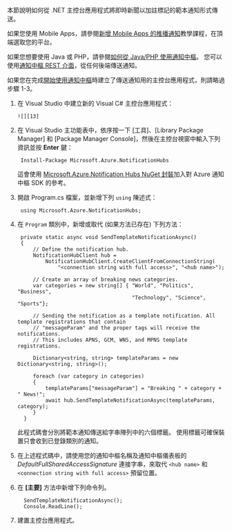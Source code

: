 
本節說明如何從 .NET 主控台應用程式將即時新聞以加註標記的範本通知形式傳送。

如果您使用 Mobile Apps，請參閱[新增 Mobile Apps 的推播通知]教學課程，在頂端選取您的平台。

如果您想要使用 Java 或 PHP，請參閱[如何從 Java/PHP 使用通知中樞]。 您可以使用[通知中樞 REST 介面]，從任何後端傳送通知。

如果您在完成[開始使用通知中樞]時建立了傳送通知用的主控台應用程式，則請略過步驟 1-3。

1. 在 Visual Studio 中建立新的 Visual C# 主控台應用程式：
   
       ![][13]
2. 在 Visual Studio 主功能表中，依序按一下 [工具]、[Library Package Manager] 和 [Package Manager Console]，然後在主控台視窗中輸入下列資訊並按 **Enter** 鍵：
   
        Install-Package Microsoft.Azure.NotificationHubs
   
    這會使用 [Microsoft.Azure.Notification Hubs NuGet 封裝]加入對 Azure 通知中樞 SDK 的參考。
3. 開啟 Program.cs 檔案，並新增下列 `using` 陳述式：
   
        using Microsoft.Azure.NotificationHubs;
4. 在 `Program` 類別中，新增或取代 (如果方法已存在) 下列方法：
   
        private static async void SendTemplateNotificationAsync()
        {
            // Define the notification hub.
            NotificationHubClient hub =
                NotificationHubClient.CreateClientFromConnectionString(
                    "<connection string with full access>", "<hub name>");
   
            // Create an array of breaking news categories.
            var categories = new string[] { "World", "Politics", "Business",
                                            "Technology", "Science", "Sports"};
   
            // Sending the notification as a template notification. All template registrations that contain
            // "messageParam" and the proper tags will receive the notifications.
            // This includes APNS, GCM, WNS, and MPNS template registrations.
   
            Dictionary<string, string> templateParams = new Dictionary<string, string>();
   
            foreach (var category in categories)
            {
                templateParams["messageParam"] = "Breaking " + category + " News!";
                await hub.SendTemplateNotificationAsync(templateParams, category);
            }
         }
   
    此程式碼會分別將範本通知傳送給字串陣列中的六個標籤。 使用標籤可確保裝置只會收到已登錄類別的通知。
5. 在上述程式碼中，請使用您的通知中樞名稱及通知中樞儀表板的 *DefaultFullSharedAccessSignature* 連接字串，來取代 `<hub name>` 和 `<connection string with full access>` 預留位置。
6. 在 **[主要]** 方法中新增下列命令列。
   
         SendTemplateNotificationAsync();
         Console.ReadLine();
7. 建置主控台應用程式。

<!-- Images. -->
[13]: ./media/notification-hubs-back-end/notification-hub-create-console-app.png

<!-- URLs. -->
[開始使用通知中樞]: ../articles/notification-hubs/notification-hubs-windows-store-dotnet-get-started-wns-push-notification.md
[通知中樞 REST 介面]: http://msdn.microsoft.com/library/windowsazure/dn223264.aspx
[新增 Mobile Apps 的推播通知]: ../articles/app-service-mobile/app-service-mobile-windows-store-dotnet-get-started-push.md
[如何從 Java/PHP 使用通知中樞]: ../articles/notification-hubs/notification-hubs-java-push-notification-tutorial.md
[Microsoft.Azure.Notification Hubs NuGet 封裝]: http://www.nuget.org/packages/Microsoft.Azure.NotificationHubs/
